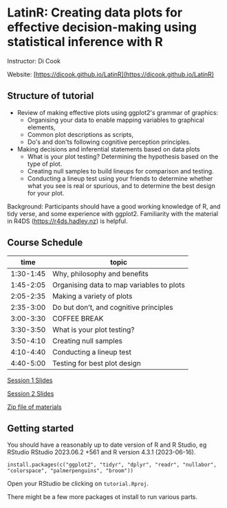 # LatinR: Creating data plots for effective decision-making using statistical inference with R

Instructor: Di Cook

Website: [https://dicook.github.io/LatinR](https://dicook.github.io/LatinR)

## Structure of tutorial

- Review of making effective plots using ggplot2's grammar of graphics:
    - Organising your data to enable mapping variables to graphical elements, 
    - Common plot descriptions as scripts,
    - Do's and don'ts following cognitive perception principles.
- Making decisions and inferential statements based on data plots
    - What is your plot testing? Determining the hypothesis based on the type of plot.
    - Creating null samples to build lineups for comparison and testing.
    - Conducting a lineup test using your friends to determine whether what you see is real or spurious, and to determine the best design for your plot.

Background: Participants should have a good working knowledge of R, and tidy verse, and some experience with ggplot2. Familiarity with the material in R4DS (https://r4ds.hadley.nz) is helpful.

## Course Schedule

| time | topic |
|------|-------|
|1:30-1:45|	Why, philosophy and benefits|
|1:45-2:05|	Organising data to map variables to plots|
|2:05-2:35|	Making a variety of plots|
|2:35-3:00|	Do but don’t, and cognitive principles|
|3:00-3:30|	COFFEE BREAK|
|3:30-3:50|	What is your plot testing?|
|3:50-4:10|	Creating null samples|
|4:10-4:40|	Conducting a lineup test|
|4:40-5:00|	Testing for best plot design|

[Session 1 Slides](https://dicook.github.io/LatinR/slides1.html)

[Session 2 Slides](https://dicook.github.io/LatinR/slides2.html)

[Zip file of materials](https://dicook.github.io/LatinR/vis-tutorial.zip)

## Getting started

You should have a reasonably up to date version of R and R Studio, eg RStudio RStudio 2023.06.2 +561 and R version 4.3.1 (2023-06-16). 
```
install.packages(c("ggplot2", "tidyr", "dplyr", "readr", "nullabor", "colorspace", "palmerpenguins", "broom"))
```

Open your RStudio be clicking on `tutorial.Rproj`. 

There might be a few more packages ot install to run various parts.

